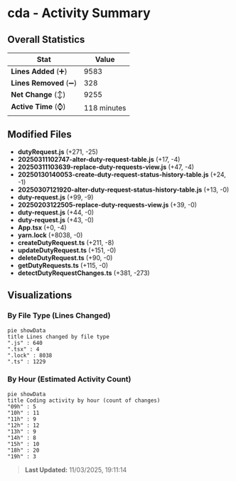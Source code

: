 # cda - Activity Summary 

## Overall Statistics

| Stat                   | Value                                                             |
| ---------------------- | ----------------------------------------------------------------- |
| **Lines Added** (➕)   | 9583                                          |
| **Lines Removed** (➖) | 328                                        |
| **Net Change** (↕)    | 9255                |
| **Active Time** (⌚)   | 118 minutes |


## Modified Files
- **dutyRequest.js** (+271, -25)
- **20250311102747-alter-duty-request-table.js** (+17, -4)
- **20250311103639-replace-duty-requests-view.js** (+47, -4)
- **20250130140053-create-duty-request-status-history-table.js** (+24, -1)
- **20250307121920-alter-duty-request-status-history-table.js** (+13, -0)
- **duty-request.js** (+99, -9)
- **20250203122505-replace-duty-requests-view.js** (+39, -0)
- **duty-request.js** (+44, -0)
- **duty-request.js** (+43, -0)
- **App.tsx** (+0, -4)
- **yarn.lock** (+8038, -0)
- **createDutyRequest.ts** (+211, -8)
- **updateDutyRequest.ts** (+151, -0)
- **deleteDutyRequest.ts** (+90, -0)
- **getDutyRequests.ts** (+115, -0)
- **detectDutyRequestChanges.ts** (+381, -273)

## Visualizations

### By File Type (Lines Changed)

```mermaid
pie showData
title Lines changed by file type
".js" : 640
".tsx" : 4
".lock" : 8038
".ts" : 1229
```

### By Hour (Estimated Activity Count)

```mermaid
pie showData
title Coding activity by hour (count of changes)
"09h" : 5
"10h" : 11
"11h" : 9
"12h" : 12
"13h" : 9
"14h" : 8
"15h" : 10
"18h" : 20
"19h" : 3
```


> **Last Updated:** 11/03/2025, 19:11:14